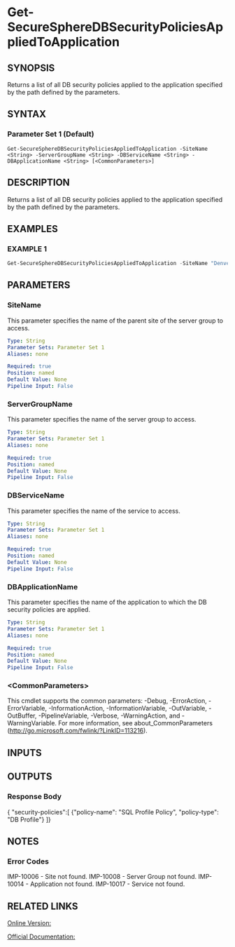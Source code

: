 ﻿# Get-SecureSphereDBSecurityPoliciesAppliedToApplication

## SYNOPSIS
Returns a list of all DB security policies applied to the application specified by the path defined by the parameters.

## SYNTAX

### Parameter Set 1 (Default)
```
Get-SecureSphereDBSecurityPoliciesAppliedToApplication -SiteName <String> -ServerGroupName <String> -DBServiceName <String> -DBApplicationName <String> [<CommonParameters>]
```

## DESCRIPTION
Returns a list of all DB security policies applied to the application specified by the path defined by the parameters.

## EXAMPLES

### EXAMPLE 1

```powershell
Get-SecureSphereDBSecurityPoliciesAppliedToApplication -SiteName "Denver" -ServerGroupName "HR-Prod" -DBServiceName "Payroll-Oracle9" -DBApplicationName "Payroll"
```

## PARAMETERS

### SiteName
This parameter specifies the name of the parent site of the server group to access.

```yaml
Type: String
Parameter Sets: Parameter Set 1
Aliases: none

Required: true
Position: named
Default Value: None
Pipeline Input: False
```

### ServerGroupName
This parameter specifies the name of the server group to access.

```yaml
Type: String
Parameter Sets: Parameter Set 1
Aliases: none

Required: true
Position: named
Default Value: None
Pipeline Input: False
```

### DBServiceName
This parameter specifies the name of the service to access.

```yaml
Type: String
Parameter Sets: Parameter Set 1
Aliases: none

Required: true
Position: named
Default Value: None
Pipeline Input: False
```

### DBApplicationName
This parameter specifies the name of the application to which the DB security policies are applied.

```yaml
Type: String
Parameter Sets: Parameter Set 1
Aliases: none

Required: true
Position: named
Default Value: None
Pipeline Input: False
```

### \<CommonParameters\>
This cmdlet supports the common parameters: -Debug, -ErrorAction, -ErrorVariable, -InformationAction, -InformationVariable, -OutVariable, -OutBuffer, -PipelineVariable, -Verbose, -WarningAction, and -WarningVariable. For more information, see about_CommonParameters (http://go.microsoft.com/fwlink/?LinkID=113216).

## INPUTS

## OUTPUTS

### Response Body
{
"security-policies":[
{"policy-name": "SQL Profile Policy", "policy-type": "DB Profile"}
]}

## NOTES

### Error Codes
IMP-10006 - Site not found.
IMP-10008 - Server Group not found.
IMP-10014 - Application not found.
IMP-10017 - Service not found.

## RELATED LINKS

[Online Version:](https://github.com/akshinmustafayev/Documentation/MD)

[Official Documentation:](https://docs.imperva.com/bundle/v13.6-api-reference-guide/page/61687.htm)




